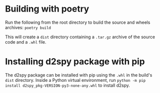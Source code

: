 # Building with poetry

Run the following from the root directory to build the source and wheels archives: `poetry build`

This will create a `dist` directory containing a `.tar.gz` archive of the source code and a `.whl` file.

# Installing d2spy package with pip

The d2spy package can be installed with pip using the `.whl` in the build's `dist` directory. Inside a Python virtual environment, run `python -m pip install d2spy_pkg-VERSION-py3-none-any.whl` to install d2spy.
